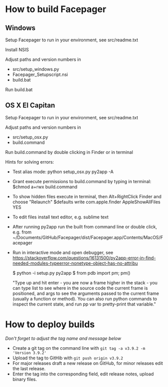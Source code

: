 # How to build Facepager
## Windows

Setup Facepager to run in your environment, see src/readme.txt

Install NSIS

Adjust paths and version numbers in
- src/setup_windows.py
- Facepager_Setupscript.nsi
- build.bat

Run build.bat

## OS X El Capitan

Setup Facepager to run in your environment, see src/readme.txt

Adjust paths and version numbers in
- src/setup_osx.py
- build.command

Run build.command by double clicking in Finder or in terminal


Hints for solving errors:
- Test  alias mode:
	python setup_osx.py py2app -A

- Grant execute permissions to build.command by typing in terminal:
  $chmod a+rwx build.command

- To show hidden files execute in terminal, then Alt+RightClick Finder and choose "Relaunch"
    $defaults write com.apple.finder AppleShowAllFiles YES

- To edit files install text editor, e.g. sublime text		

- After running py2app run the built from command line or double click, e.g. from
  ~/Documents/GitHub/Facepager/dist/Facepager.app/Contents/MacOS/Facepager

- Run in interactive mode and open debugger, see
  https://stackoverflow.com/questions/16131500/py2app-error-in-find-needed-modules-typeerror-nonetype-object-has-no-attribu

  $ python -i setup.py py2app
  $ from pdb import pm; pm()
  
  "Type up and hit enter - you are now a frame higher in the stack - you can type list to see where in the source code the current frame is positioned, and args to see the arguments passed to the current frame (usually a function or method). You can also run python commands to inspect the current state, and run pp var to pretty-print that variable."



# How to deploy builds

_Don't forget to adjust the tag name and message below_

- Create a git tag on the command line with `git tag -a v3.9.2 -m 'Version 3.9.2'`
- Upload the tag to GitHib with `git push origin v3.9.2`
- For major releases draft a new release on GitHub, for minor releases edit the last release.
- Enter the tag into the corresponding field, edit release notes, upload binary files.